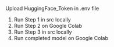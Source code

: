 Upload HuggingFace_Token in .env file

1. Run Step 1 in src locally
2. Run Step 2 on Google Colab
3. Run Step 3 in src locally
4. Run completed model on Google Colab